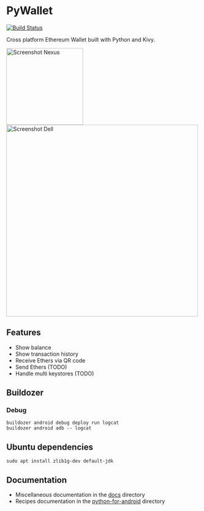 # PyWallet

[![Build Status](https://secure.travis-ci.org/AndreMiras/PyWallet.png?branch=develop)](http://travis-ci.org/AndreMiras/PyWallet)

Cross platform Ethereum Wallet built with Python and Kivy.

<img src="https://raw.githubusercontent.com/AndreMiras/PyWallet/develop/docs/images/preview_nexus_6p.png" alt="Screenshot Nexus" width="200"> <img src="https://raw.githubusercontent.com/AndreMiras/PyWallet/develop/docs/images/preview_dell_xps_13.png" alt="Screenshot Dell" width="500">

## Features

  * Show balance
  * Show transaction history
  * Receive Ethers via QR code
  * Send Ethers (TODO)
  * Handle multi keystores (TODO)

## Buildozer

### Debug
```
buildozer android debug deploy run logcat
buildozer android adb -- logcat
```

## Ubuntu dependencies
```
sudo apt install zlib1g-dev default-jdk
```

## Documentation

* Miscellaneous documentation in the [docs](docs/) directory
* Recipes documentation in the [python-for-android](python-for-android/) directory
